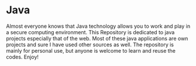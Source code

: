 # Java
Almost everyone knows that Java technology allows you to work and play in a secure computing environment. This Repository is dedicated to java projects especially that of the web.  Most of these java applications are own projects and sure I have used other sources as well. The repository is mainly for personal use, but anyone is welcome to learn and reuse the codes. Enjoy!
